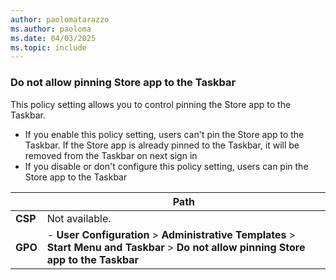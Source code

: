 ```yaml
---
author: paolomatarazzo
ms.author: paoloma
ms.date: 04/03/2025
ms.topic: include
---
```


### Do not allow pinning Store app to the Taskbar

This policy setting allows you to control pinning the Store app to the Taskbar.

- If you enable this policy setting, users can't pin the Store app to the Taskbar. If the Store app is already pinned to the Taskbar, it will be removed from the Taskbar on next sign in
- If you disable or don't configure this policy setting, users can pin the Store app to the Taskbar

|  | Path |
|--|--|
| **CSP** | Not available. |
| **GPO** | - **User Configuration** > **Administrative Templates** > **Start Menu and Taskbar** > **Do not allow pinning Store app to the Taskbar** |

